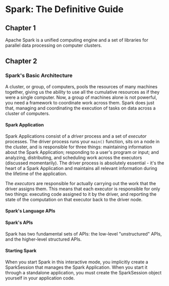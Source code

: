 # Spark: The Definitive Guide

## Chapter 1

Apache Spark is a unified computing engine and a set of libraries for parallel data processing on computer clusters.

## Chapter 2

### Spark's Basic Architecture

A cluster, or group, of computers, pools the resources of many machines together, giving us the ability to use all the cumulative resources as if they were a single computer.
Now, a group of machines alone is not powerful, you need a framework to coordinate work across them.
Spark does just that, managing and coordinating the execution of tasks on data across a cluster of computers.

#### Spark Application

Spark Applications consist of a *driver* process and a set of *executor* processes.
The driver process runs your `main()` function, sits on a node in the cluster, and is responsible for three things: maintaining information about the Spark Application; responding to a user's program or input; and analyzing, distributing, and scheduling work across the executors (discussed momentarily).
The driver process is absolutely essential - it's the heart of a Spark Application and maintains all relevant information during the lifetime of the application.

The *executors* are responsible for actually carrying out the work that the driver assigns them.
This means that each executor is responsible for only two things: executing code assigned to it by the driver, and reporting the state of the computation on that executor back to the driver node.

#### Spark's Language APIs

#### Spark's APIs

Spark has two fundamental sets of APIs: the low-level "unstructured" APIs, and the higher-level structured APIs.

#### Starting Spark

When you start Spark in this interactive mode, you implicitly create a SparkSession that manages the Spark Application.
When you start it through a standalone application, you must create the SparkSession object yourself in your application code.

